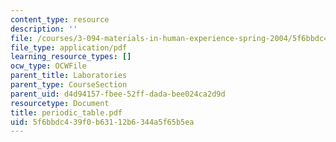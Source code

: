 ```yaml
---
content_type: resource
description: ''
file: /courses/3-094-materials-in-human-experience-spring-2004/5f6bbdc439f0b63112b6344a5f65b5ea_periodic_table.pdf
file_type: application/pdf
learning_resource_types: []
ocw_type: OCWFile
parent_title: Laboratories
parent_type: CourseSection
parent_uid: d4d94157-fbee-52ff-dada-bee024ca2d9d
resourcetype: Document
title: periodic_table.pdf
uid: 5f6bbdc4-39f0-b631-12b6-344a5f65b5ea
---
```

